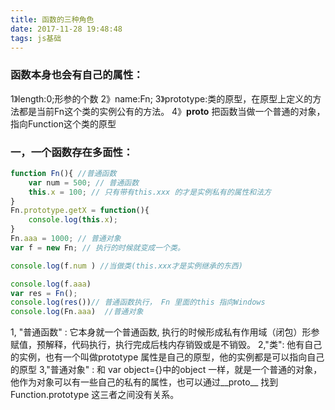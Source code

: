 ```yaml
---
title: 函数的三种角色
date: 2017-11-28 19:48:48
tags: js基础
---
```


###  函数本身也会有自己的属性：
1》length:0;形参的个数
2》name:Fn;
3》prototype:类的原型，在原型上定义的方法都是当前Fn这个类的实例公有的方法。
4》__proto__ 把函数当做一个普通的对象，指向Function这个类的原型

### 一，一个函数存在多面性：

```javascript
function Fn(){ //普通函数
    var num = 500; // 普通函数
    this.x = 100; // 只有带有this.xxx 的才是实例私有的属性和法方
}
Fn.prototype.getX = function(){ 
    console.log(this.x);
}
Fn.aaa = 1000; // 普通对象
var f = new Fn; // 执行的时候就变成一个类。

console.log(f.num ) //当做类(this.xxx才是实例继承的东西)

console.log(f.aaa)   
var res = Fn();
console.log(res())// 普通函数执行， Fn 里面的this 指向Windows
console.log(Fn.aaa)  //普通对象
```

1, "普通函数" : 它本身就一个普通函数, 执行的时候形成私有作用域（闭包）形参赋值，预解释，代码执行，执行完成后栈内存销毁或是不销毁。
2,"类": 他有自己的实例，也有一个叫做prototype 属性是自己的原型，他的实例都是可以指向自己的原型
3,"普通对象" : 和 var object={}中的object 一样，就是一个普通的对象，他作为对象可以有一些自己的私有的属性，也可以通过__proto__ 找到Function.prototype
这三者之间没有关系。

